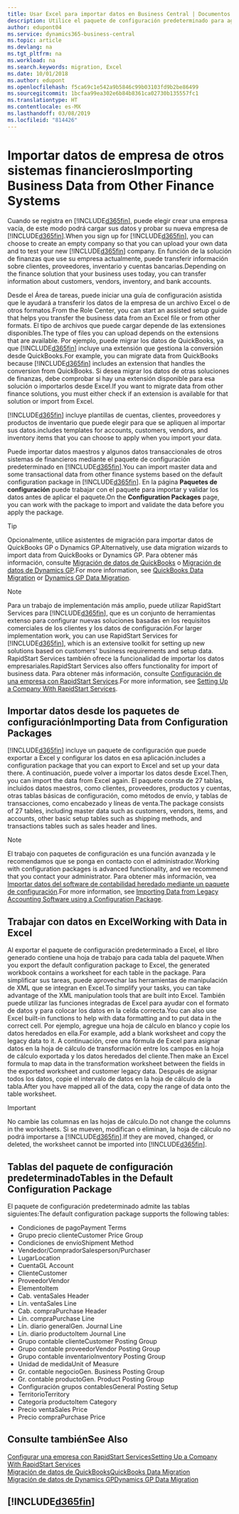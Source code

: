 ```yaml
---
title: Usar Excel para importar datos en Business Central | Documentos de Microsoft
description: Utilice el paquete de configuración predeterminado para agregar datos de cliente en Excel e importar los datos en Business Central.
author: edupont04
ms.service: dynamics365-business-central
ms.topic: article
ms.devlang: na
ms.tgt_pltfrm: na
ms.workload: na
ms.search.keywords: migration, Excel
ms.date: 10/01/2018
ms.author: edupont
ms.openlocfilehash: f5ca69c1e542a9b5846c99b03103fd9b2be86499
ms.sourcegitcommit: 1bcfaa99ea302e6b84b8361ca02730b135557fc1
ms.translationtype: HT
ms.contentlocale: es-MX
ms.lasthandoff: 03/08/2019
ms.locfileid: "814426"
---
```

# <a name="importing-business-data-from-other-finance-systems"></a><span data-ttu-id="9b5db-103">Importar datos de empresa de otros sistemas financieros</span><span class="sxs-lookup"><span data-stu-id="9b5db-103">Importing Business Data from Other Finance Systems</span></span>
<span data-ttu-id="9b5db-104">Cuando se registra en [!INCLUDE[d365fin](includes/d365fin_md.md)], puede elegir crear una empresa vacía, de este modo podrá cargar sus datos y probar su nueva empresa de [!INCLUDE[d365fin](includes/d365fin_md.md)].</span><span class="sxs-lookup"><span data-stu-id="9b5db-104">When you sign up for [!INCLUDE[d365fin](includes/d365fin_md.md)], you can choose to create an empty company so that you can upload your own data and to test your new [!INCLUDE[d365fin](includes/d365fin_md.md)] company.</span></span> <span data-ttu-id="9b5db-105">En función de la solución de finanzas que use su empresa actualmente, puede transferir información sobre clientes, proveedores, inventario y cuentas bancarias.</span><span class="sxs-lookup"><span data-stu-id="9b5db-105">Depending on the finance solution that your business uses today, you can transfer information about customers, vendors, inventory, and bank accounts.</span></span>  

<span data-ttu-id="9b5db-106">Desde el Área de tareas, puede iniciar una guía de configuración asistida que le ayudará a transferir los datos de la empresa de un archivo Excel o de otros formatos.</span><span class="sxs-lookup"><span data-stu-id="9b5db-106">From the Role Center, you can start an assisted setup guide that helps you transfer the business data from an Excel file or from other formats.</span></span> <span data-ttu-id="9b5db-107">El tipo de archivos que puede cargar depende de las extensiones disponibles.</span><span class="sxs-lookup"><span data-stu-id="9b5db-107">The type of files you can upload depends on the extensions that are available.</span></span> <span data-ttu-id="9b5db-108">Por ejemplo, puede migrar los datos de QuickBooks, ya que [!INCLUDE[d365fin](includes/d365fin_md.md)] incluye una extensión que gestiona la conversión desde QuickBooks.</span><span class="sxs-lookup"><span data-stu-id="9b5db-108">For example, you can migrate data from QuickBooks because [!INCLUDE[d365fin](includes/d365fin_md.md)] includes an extension that handles the conversion from QuickBooks.</span></span> <span data-ttu-id="9b5db-109">Si desea migrar los datos de otras soluciones de finanzas, debe comprobar si hay una extensión disponible para esa solución o importarlos desde Excel.</span><span class="sxs-lookup"><span data-stu-id="9b5db-109">If you want to migrate data from other finance solutions, you must either check if an extension is available for that solution or import from Excel.</span></span>  

[!INCLUDE[d365fin](includes/d365fin_md.md)] <span data-ttu-id="9b5db-110">incluye plantillas de cuentas, clientes, proveedores y productos de inventario que puede elegir para que se apliquen al importar sus datos.</span><span class="sxs-lookup"><span data-stu-id="9b5db-110">includes templates for accounts, customers, vendors, and inventory items that you can choose to apply when you import your data.</span></span>

<span data-ttu-id="9b5db-111">Puede importar datos maestros y algunos datos transaccionales de otros sistemas de financieros mediante el paquete de configuración predeterminado en [!INCLUDE[d365fin](includes/d365fin_md.md)].</span><span class="sxs-lookup"><span data-stu-id="9b5db-111">You can import master data and some transactional data from other finance systems based on the default configuration package in [!INCLUDE[d365fin](includes/d365fin_md.md)].</span></span> <span data-ttu-id="9b5db-112">En la página **Paquetes de configuración** puede trabajar con el paquete para importar y validar los datos antes de aplicar el paquete.</span><span class="sxs-lookup"><span data-stu-id="9b5db-112">On the **Configuration Packages** page, you can work with the package to import and validate the data before you apply the package.</span></span>  

> [!TIP]  
> <span data-ttu-id="9b5db-113">Opcionalmente, utilice asistentes de migración para importar datos de QuickBooks GP o Dynamics GP.</span><span class="sxs-lookup"><span data-stu-id="9b5db-113">Alternatively, use data migration wizards to import data from QuickBooks or Dynamics GP.</span></span> <span data-ttu-id="9b5db-114">Para obtener más información, consulte [Migración de datos de QuickBooks](ui-extensions-quickbooks-data-migration.md) o [Migración de datos de Dynamics GP](ui-extensions-dynamicsgp-data-migration.md).</span><span class="sxs-lookup"><span data-stu-id="9b5db-114">For more information, see [QuickBooks Data Migration](ui-extensions-quickbooks-data-migration.md) or [Dynamics GP Data Migration](ui-extensions-dynamicsgp-data-migration.md).</span></span>

> [!NOTE]  
> <span data-ttu-id="9b5db-115">Para un trabajo de implementación más amplio, puede utilizar RapidStart Services para [!INCLUDE[d365fin](includes/d365fin_md.md)], que es un conjunto de herramientas extenso para configurar nuevas soluciones basadas en los requisitos comerciales de los clientes y los datos de configuración.</span><span class="sxs-lookup"><span data-stu-id="9b5db-115">For larger implementation work, you can use RapidStart Services for [!INCLUDE[d365fin](includes/d365fin_md.md)], which is an extensive toolkit for setting up new solutions based on customers' business requirements and setup data.</span></span> <span data-ttu-id="9b5db-116">RapidStart Services también ofrece la funcionalidad de importar los datos empresariales.</span><span class="sxs-lookup"><span data-stu-id="9b5db-116">RapidStart Services also offers functionality for import of business data.</span></span> <span data-ttu-id="9b5db-117">Para obtener más información, consulte [Configuración de una empresa con RapidStart Services](admin-set-up-a-company-with-rapidstart.md).</span><span class="sxs-lookup"><span data-stu-id="9b5db-117">For more information, see [Setting Up a Company With RapidStart Services](admin-set-up-a-company-with-rapidstart.md).</span></span>

## <a name="importing-data-from-configuration-packages"></a><span data-ttu-id="9b5db-118">Importar datos desde los paquetes de configuración</span><span class="sxs-lookup"><span data-stu-id="9b5db-118">Importing Data from Configuration Packages</span></span>
[!INCLUDE[d365fin](includes/d365fin_md.md)] <span data-ttu-id="9b5db-119">incluye un paquete de configuración que puede exportar a Excel y configurar los datos en esa aplicación.</span><span class="sxs-lookup"><span data-stu-id="9b5db-119">includes a configuration package that you can export to Excel and set up your data there.</span></span> <span data-ttu-id="9b5db-120">A continuación, puede volver a importar los datos desde Excel.</span><span class="sxs-lookup"><span data-stu-id="9b5db-120">Then, you can import the data from Excel again.</span></span> <span data-ttu-id="9b5db-121">El paquete consta de 27 tablas, incluidos datos maestros, como clientes, proveedores, productos y cuentas, otras tablas básicas de configuración, como métodos de envío, y tablas de transacciones, como encabezado y líneas de venta.</span><span class="sxs-lookup"><span data-stu-id="9b5db-121">The package consists of 27 tables, including master data such as customers, vendors, items, and accounts, other basic setup tables such as shipping methods, and transactions tables such as sales header and lines.</span></span>  

> [!NOTE]  
>   <span data-ttu-id="9b5db-122">El trabajo con paquetes de configuración es una función avanzada y le recomendamos que se ponga en contacto con el administrador.</span><span class="sxs-lookup"><span data-stu-id="9b5db-122">Working with configuration packages is advanced functionality, and we recommend that you contact your administrator.</span></span> <span data-ttu-id="9b5db-123">Para obtener más información, vea [Importar datos del software de contabilidad heredado mediante un paquete de configuración](across-import-data-configuration-packages.md).</span><span class="sxs-lookup"><span data-stu-id="9b5db-123">For more information, see [Importing Data from Legacy Accounting Software using a Configuration Package](across-import-data-configuration-packages.md).</span></span>

## <a name="working-with-data-in-excel"></a><span data-ttu-id="9b5db-124">Trabajar con datos en Excel</span><span class="sxs-lookup"><span data-stu-id="9b5db-124">Working with Data in Excel</span></span>
<span data-ttu-id="9b5db-125">Al exportar el paquete de configuración predeterminado a Excel, el libro generado contiene una hoja de trabajo para cada tabla del paquete.</span><span class="sxs-lookup"><span data-stu-id="9b5db-125">When you export the default configuration package to Excel, the generated workbook contains a worksheet for each table in the package.</span></span> <span data-ttu-id="9b5db-126">Para simplificar sus tareas, puede aprovechar las herramientas de manipulación de XML que se integran en Excel.</span><span class="sxs-lookup"><span data-stu-id="9b5db-126">To simplify your tasks, you can take advantage of the XML manipulation tools that are built into Excel.</span></span> <span data-ttu-id="9b5db-127">También puede utilizar las funciones integradas de Excel para ayudar con el formato de datos y para colocar los datos en la celda correcta.</span><span class="sxs-lookup"><span data-stu-id="9b5db-127">You can also use Excel built-in functions to help with data formatting and to put data in the correct cell.</span></span> <span data-ttu-id="9b5db-128">Por ejemplo, agregue una hoja de cálculo en blanco y copie los datos heredados en ella.</span><span class="sxs-lookup"><span data-stu-id="9b5db-128">For example, add a blank worksheet and copy the legacy data to it.</span></span> <span data-ttu-id="9b5db-129">A continuación, cree una fórmula de Excel para asignar datos en la hoja de cálculo de transformación entre los campos en la hoja de cálculo exportada y los datos heredados del cliente.</span><span class="sxs-lookup"><span data-stu-id="9b5db-129">Then make an Excel formula to map data in the transformation worksheet between the fields in the exported worksheet and customer legacy data.</span></span> <span data-ttu-id="9b5db-130">Después de asignar todos los datos, copie el intervalo de datos en la hoja de cálculo de la tabla.</span><span class="sxs-lookup"><span data-stu-id="9b5db-130">After you have mapped all of the data, copy the range of data onto the table worksheet.</span></span>  

> [!IMPORTANT]  
>  <span data-ttu-id="9b5db-131">No cambie las columnas en las hojas de cálculo.</span><span class="sxs-lookup"><span data-stu-id="9b5db-131">Do not change the columns in the worksheets.</span></span> <span data-ttu-id="9b5db-132">Si se mueven, modifican o eliminan, la hoja de cálculo no podrá importarse a [!INCLUDE[d365fin](includes/d365fin_md.md)].</span><span class="sxs-lookup"><span data-stu-id="9b5db-132">If they are moved, changed, or deleted, the worksheet cannot be imported into [!INCLUDE[d365fin](includes/d365fin_md.md)].</span></span>

## <a name="tables-in-the-default-configuration-package"></a><span data-ttu-id="9b5db-133">Tablas del paquete de configuración predeterminado</span><span class="sxs-lookup"><span data-stu-id="9b5db-133">Tables in the Default Configuration Package</span></span>
<span data-ttu-id="9b5db-134">El paquete de configuración predeterminado admite las tablas siguientes:</span><span class="sxs-lookup"><span data-stu-id="9b5db-134">The default configuration package supports the following tables:</span></span>

-   <span data-ttu-id="9b5db-135">Condiciones de pago</span><span class="sxs-lookup"><span data-stu-id="9b5db-135">Payment Terms</span></span>
-   <span data-ttu-id="9b5db-136">Grupo precio cliente</span><span class="sxs-lookup"><span data-stu-id="9b5db-136">Customer Price Group</span></span>
-   <span data-ttu-id="9b5db-137">Condiciones de envío</span><span class="sxs-lookup"><span data-stu-id="9b5db-137">Shipment Method</span></span>
-   <span data-ttu-id="9b5db-138">Vendedor/Comprador</span><span class="sxs-lookup"><span data-stu-id="9b5db-138">Salesperson/Purchaser</span></span>
-   <span data-ttu-id="9b5db-139">Lugar</span><span class="sxs-lookup"><span data-stu-id="9b5db-139">Location</span></span>
-   <span data-ttu-id="9b5db-140">Cuenta</span><span class="sxs-lookup"><span data-stu-id="9b5db-140">GL Account</span></span>
-   <span data-ttu-id="9b5db-141">Cliente</span><span class="sxs-lookup"><span data-stu-id="9b5db-141">Customer</span></span>
-   <span data-ttu-id="9b5db-142">Proveedor</span><span class="sxs-lookup"><span data-stu-id="9b5db-142">Vendor</span></span>
-   <span data-ttu-id="9b5db-143">Elemento</span><span class="sxs-lookup"><span data-stu-id="9b5db-143">Item</span></span>
-   <span data-ttu-id="9b5db-144">Cab. venta</span><span class="sxs-lookup"><span data-stu-id="9b5db-144">Sales Header</span></span>
-   <span data-ttu-id="9b5db-145">Lín. venta</span><span class="sxs-lookup"><span data-stu-id="9b5db-145">Sales Line</span></span>
-   <span data-ttu-id="9b5db-146">Cab. compra</span><span class="sxs-lookup"><span data-stu-id="9b5db-146">Purchase Header</span></span>
-   <span data-ttu-id="9b5db-147">Lín. compra</span><span class="sxs-lookup"><span data-stu-id="9b5db-147">Purchase Line</span></span>
-   <span data-ttu-id="9b5db-148">Lín. diario general</span><span class="sxs-lookup"><span data-stu-id="9b5db-148">Gen. Journal Line</span></span>
-   <span data-ttu-id="9b5db-149">Lín. diario producto</span><span class="sxs-lookup"><span data-stu-id="9b5db-149">Item Journal Line</span></span>
-   <span data-ttu-id="9b5db-150">Grupo contable cliente</span><span class="sxs-lookup"><span data-stu-id="9b5db-150">Customer Posting Group</span></span>
-   <span data-ttu-id="9b5db-151">Grupo contable proveedor</span><span class="sxs-lookup"><span data-stu-id="9b5db-151">Vendor Posting Group</span></span>
-   <span data-ttu-id="9b5db-152">Grupo contable inventario</span><span class="sxs-lookup"><span data-stu-id="9b5db-152">Inventory Posting Group</span></span>
-   <span data-ttu-id="9b5db-153">Unidad de medida</span><span class="sxs-lookup"><span data-stu-id="9b5db-153">Unit of Measure</span></span>
-   <span data-ttu-id="9b5db-154">Gr. contable negocio</span><span class="sxs-lookup"><span data-stu-id="9b5db-154">Gen. Business Posting Group</span></span>
-   <span data-ttu-id="9b5db-155">Gr. contable producto</span><span class="sxs-lookup"><span data-stu-id="9b5db-155">Gen. Product Posting Group</span></span>
-   <span data-ttu-id="9b5db-156">Configuración grupos contables</span><span class="sxs-lookup"><span data-stu-id="9b5db-156">General Posting Setup</span></span>
-   <span data-ttu-id="9b5db-157">Territorio</span><span class="sxs-lookup"><span data-stu-id="9b5db-157">Territory</span></span>
-   <span data-ttu-id="9b5db-158">Categoría producto</span><span class="sxs-lookup"><span data-stu-id="9b5db-158">Item Category</span></span>
-   <span data-ttu-id="9b5db-159">Precio venta</span><span class="sxs-lookup"><span data-stu-id="9b5db-159">Sales Price</span></span>
-   <span data-ttu-id="9b5db-160">Precio compra</span><span class="sxs-lookup"><span data-stu-id="9b5db-160">Purchase Price</span></span>

## <a name="see-also"></a><span data-ttu-id="9b5db-161">Consulte también</span><span class="sxs-lookup"><span data-stu-id="9b5db-161">See Also</span></span>
[<span data-ttu-id="9b5db-162">Configurar una empresa con RapidStart Services</span><span class="sxs-lookup"><span data-stu-id="9b5db-162">Setting Up a Company With RapidStart Services</span></span>](admin-set-up-a-company-with-rapidstart.md)  
[<span data-ttu-id="9b5db-163">Migración de datos de QuickBooks</span><span class="sxs-lookup"><span data-stu-id="9b5db-163">QuickBooks Data Migration</span></span>](ui-extensions-quickbooks-data-migration.md)  
[<span data-ttu-id="9b5db-164">Migración de datos de Dynamics GP</span><span class="sxs-lookup"><span data-stu-id="9b5db-164">Dynamics GP Data Migration</span></span>](ui-extensions-dynamicsgp-data-migration.md)  

## [!INCLUDE[d365fin](includes/free_trial_md.md)]  
 
